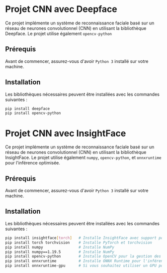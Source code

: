 # Projet CNN avec Deepface

Ce projet implémente un système de reconnaissance faciale basé sur un réseau de neurones convolutionnel (CNN) en utilisant la bibliothèque Deepface. Le projet utilise également `opencv-python`

## Prérequis

Avant de commencer, assurez-vous d'avoir `Python 3` installé sur votre machine.

## Installation

Les bibliothèques nécessaires peuvent être installées avec les commandes suivantes :

```bash
pip install deepface
pip install opencv-python  


```
# Projet CNN avec InsightFace

Ce projet implémente un système de reconnaissance faciale basé sur un réseau de neurones convolutionnel (CNN) en utilisant la bibliothèque InsightFace. Le projet utilise également `numpy`, `opencv-python`, et `onnxruntime` pour l'inférence optimisée.

## Prérequis

Avant de commencer, assurez-vous d'avoir `Python 3` installé sur votre machine.

## Installation

Les bibliothèques nécessaires peuvent être installées avec les commandes suivantes :

```bash
pip install insightface[torch]   # Installe InsightFace avec support pour PyTorch
pip install torch torchvision    # Installe PyTorch et torchvision
pip install numpy                # Installe NumPy
pip install numpy==1.19.5        # Installe NumPy
pip install opencv-python        # Installe OpenCV pour la gestion des images
pip install onnxruntime          # Installe ONNX Runtime pour l'inférence
pip install onnxruntime-gpu      # Si vous souhaitez utiliser un GPU pour l'inférence
